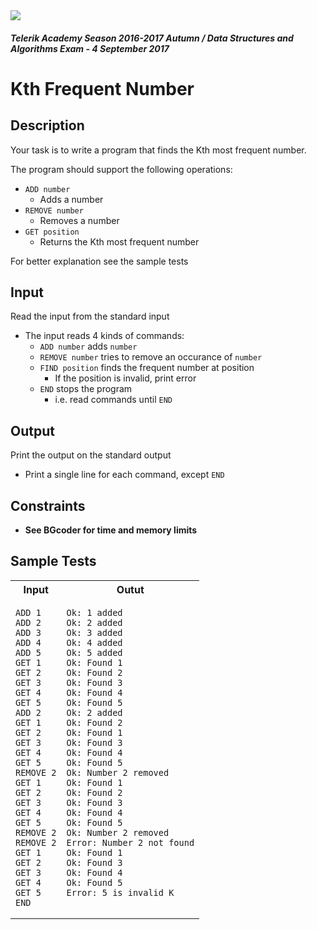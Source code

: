 <img src="https://raw.githubusercontent.com/TelerikAcademy/Common/master/logos/telerik-header-logo.png"/>

#### _Telerik Academy Season 2016-2017 Autumn / Data Structures and Algorithms Exam - 4 September 2017_
# K<super>th</super> Frequent Number


## Description

Your task is to write a program that finds the K<super>th</super> most frequent number.

The program should support the following operations:

-   `ADD number`
    -   Adds a number
-   `REMOVE number`
    -   Removes a number
-   `GET position`
    -   Returns the K<super>th</super> most frequent number

For better explanation see the sample tests

## Input

Read the input from the standard input

-   The input reads 4 kinds of commands:
    -   `ADD number` adds `number`
    -   `REMOVE number` tries to remove an occurance of `number`
    -   `FIND position` finds the frequent number at position
        -   If the position is invalid, print error
    -   `END` stops the program
        -   i.e. read commands until `END`

## Output

Print the output on the standard output

-   Print a single line for each command, except `END`

## Constraints
- **See BGcoder for time and memory limits**

## Sample Tests


<table>
<tr>
<th>Input</th>
<th>Outut</th>
</tr>
<tr>
<td>
<pre><code>ADD 1
ADD 2
ADD 3
ADD 4
ADD 5
GET 1
GET 2
GET 3
GET 4
GET 5
ADD 2
GET 1
GET 2
GET 3
GET 4
GET 5
REMOVE 2
GET 1
GET 2
GET 3
GET 4
GET 5
REMOVE 2
REMOVE 2
GET 1
GET 2
GET 3
GET 4
GET 5
END</code></pre>
</td>
<td>
<pre><code>Ok: 1 added
Ok: 2 added
Ok: 3 added
Ok: 4 added
Ok: 5 added
Ok: Found 1
Ok: Found 2
Ok: Found 3
Ok: Found 4
Ok: Found 5
Ok: 2 added
Ok: Found 2
Ok: Found 1
Ok: Found 3
Ok: Found 4
Ok: Found 5
Ok: Number 2 removed
Ok: Found 1
Ok: Found 2
Ok: Found 3
Ok: Found 4
Ok: Found 5
Ok: Number 2 removed
Error: Number 2 not found
Ok: Found 1
Ok: Found 3
Ok: Found 4
Ok: Found 5
Error: 5 is invalid K
 </code></pre>
</td></tr>

</table>
























